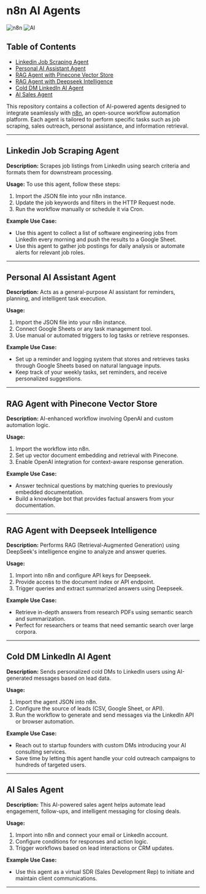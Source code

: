 # n8n AI Agents

![n8n](https://img.shields.io/badge/Built%20With-n8n-blue) ![AI](https://img.shields.io/badge/Powered%20by-OpenAI-lightgrey)

## Table of Contents

* [Linkedin Job Scraping Agent](#linkedin-job-scraping-agent)
* [Personal AI Assistant Agent](#personal-ai-assistant-agent)
* [RAG Agent with Pinecone Vector Store](#rag-agent-with-pinecone-vector-store)
* [RAG Agent with Deepseek Intelligence](#rag-agent-with-deepseek-intelligence)
* [Cold DM LinkedIn AI Agent](#cold-dm-linkedin-ai-agent)
* [AI Sales Agent](#ai-sales-agent)

This repository contains a collection of AI-powered agents designed to integrate seamlessly with [n8n](https://n8n.io/), an open-source workflow automation platform. Each agent is tailored to perform specific tasks such as job scraping, sales outreach, personal assistance, and information retrieval.

---

## Linkedin Job Scraping Agent

**Description:**
Scrapes job listings from LinkedIn using search criteria and formats them for downstream processing.

**Usage:**
To use this agent, follow these steps:

1. Import the JSON file into your n8n instance.
2. Update the job keywords and filters in the HTTP Request node.
3. Run the workflow manually or schedule it via Cron.

**Example Use Case:**

* Use this agent to collect a list of software engineering jobs from LinkedIn every morning and push the results to a Google Sheet.
* Use this agent to gather job postings for daily analysis or automate alerts for relevant job roles.

---

## Personal AI Assistant Agent

**Description:**
Acts as a general-purpose AI assistant for reminders, planning, and intelligent task execution.

**Usage:**

1. Import the JSON file into your n8n instance.
2. Connect Google Sheets or any task management tool.
3. Use manual or automated triggers to log tasks or retrieve responses.

**Example Use Case:**

* Set up a reminder and logging system that stores and retrieves tasks through Google Sheets based on natural language inputs.
* Keep track of your weekly tasks, set reminders, and receive personalized suggestions.

---

## RAG Agent with Pinecone Vector Store

**Description:**
AI-enhanced workflow involving OpenAI and custom automation logic.

**Usage:**

1. Import the workflow into n8n.
2. Set up vector document embedding and retrieval with Pinecone.
3. Enable OpenAI integration for context-aware response generation.

**Example Use Case:**

* Answer technical questions by matching queries to previously embedded documentation.
* Build a knowledge bot that provides factual answers from your documentation.

---

## RAG Agent with Deepseek Intelligence

**Description:**
Performs RAG (Retrieval-Augmented Generation) using DeepSeek's intelligence engine to analyze and answer queries.

**Usage:**

1. Import into n8n and configure API keys for Deepseek.
2. Provide access to the document index or API endpoint.
3. Trigger queries and extract summarized answers using Deepseek.

**Example Use Case:**

* Retrieve in-depth answers from research PDFs using semantic search and summarization.
* Perfect for researchers or teams that need semantic search over large corpora.

---

## Cold DM LinkedIn AI Agent

**Description:**
Sends personalized cold DMs to LinkedIn users using AI-generated messages based on lead data.

**Usage:**

1. Import the agent JSON into n8n.
2. Configure the source of leads (CSV, Google Sheet, or API).
3. Run the workflow to generate and send messages via the LinkedIn API or browser automation.

**Example Use Case:**

* Reach out to startup founders with custom DMs introducing your AI consulting services.
* Save time by letting this agent handle your cold outreach campaigns to hundreds of targeted users.

---

## AI Sales Agent

**Description:**
This AI-powered sales agent helps automate lead engagement, follow-ups, and intelligent messaging for closing deals.

**Usage:**

1. Import into n8n and connect your email or LinkedIn account.
2. Configure conditions for responses and action logic.
3. Trigger workflows based on lead interactions or CRM updates.

**Example Use Case:**

* Use this agent as a virtual SDR (Sales Development Rep) to initiate and maintain client communications.

---
